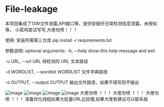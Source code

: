# File-leakage
本项目集成了13W文件泄露,API接口等，提供安服仔日常检测信息泄露，未授权等。
小菜鸡尝试写写,大佬勿喷！！！

使用:
安装所需第三方库
pip install -r requirements.txt

参数说明:
optional arguments:
-h, --help  show this help message and exit

-u URL, --url URL 待检测的 URL 文本路径

-d WORDLIST, --wordlist WORDLIST 文件字典路径

-o OUTPUT, --output OUTPUT 输出文件路径，如果不填写则不输出
                      
   ![image](https://user-images.githubusercontent.com/64823089/236351240-61673728-12c5-49cf-85c0-432d4cea21b2.png)
![image](https://user-images.githubusercontent.com/64823089/236351612-5eecba79-26b7-4b0f-a1da-c26397fbfb56.png)
![image](https://user-images.githubusercontent.com/64823089/236351648-ed5d80fe-a301-4037-a6cd-045f02327c8d.png)
![image](https://user-images.githubusercontent.com/64823089/236351776-71363944-1eda-4a27-b474-1bf403ed1d46.png)
大佬勿喷 ！！！  大佬勿喷 ！！！  大佬勿喷 ！！！ 准备优化线程如果大批量URL比较慢,如果大佬有建议可以联系我

                        
